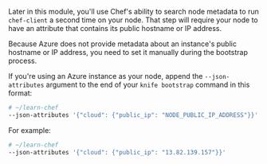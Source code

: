 Later in this module, you'll use Chef's ability to search node metadata to run `chef-client` a second time on your node. That step will require your node to have an attribute that contains its public hostname or IP address.

Because Azure does not provide metadata about an instance's public hostname or IP address, you need to set it manually during the bootstrap process.

If you're using an Azure instance as your node, append the `--json-attributes` argument to the end of your `knife bootstrap` command in this format:

```bash
# ~/learn-chef
--json-attributes '{"cloud": {"public_ip": "NODE_PUBLIC_IP_ADDRESS"}}'
```

For example:

```bash
# ~/learn-chef
--json-attributes '{"cloud": {"public_ip": "13.82.139.157"}}'
```
